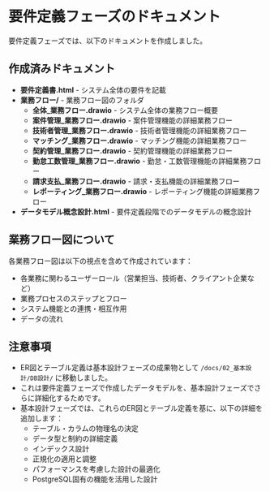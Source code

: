 # 要件定義フェーズのドキュメント

要件定義フェーズでは、以下のドキュメントを作成しました。

## 作成済みドキュメント
- **要件定義書.html** - システム全体の要件を記載
- **業務フロー/** - 業務フロー図のフォルダ
  - **全体_業務フロー.drawio** - システム全体の業務フロー概要
  - **案件管理_業務フロー.drawio** - 案件管理機能の詳細業務フロー
  - **技術者管理_業務フロー.drawio** - 技術者管理機能の詳細業務フロー
  - **マッチング_業務フロー.drawio** - マッチング機能の詳細業務フロー
  - **契約管理_業務フロー.drawio** - 契約管理機能の詳細業務フロー
  - **勤怠工数管理_業務フロー.drawio** - 勤怠・工数管理機能の詳細業務フロー
  - **請求支払_業務フロー.drawio** - 請求・支払機能の詳細業務フロー
  - **レポーティング_業務フロー.drawio** - レポーティング機能の詳細業務フロー
- **データモデル概念設計.html** - 要件定義段階でのデータモデルの概念設計

## 業務フロー図について
各業務フロー図は以下の視点を含めて作成されています：
- 各業務に関わるユーザーロール（営業担当、技術者、クライアント企業など）
- 業務プロセスのステップとフロー
- システム機能との連携・相互作用
- データの流れ

## 注意事項
- ER図とテーブル定義は基本設計フェーズの成果物として `/docs/02_基本設計/DB設計/` に移動しました。
- これは要件定義フェーズで作成したデータモデルを、基本設計フェーズでさらに詳細化するためです。
- 基本設計フェーズでは、これらのER図とテーブル定義を基に、以下の詳細を追加します：
  - テーブル・カラムの物理名の決定
  - データ型と制約の詳細定義
  - インデックス設計
  - 正規化の適用と調整
  - パフォーマンスを考慮した設計の最適化
  - PostgreSQL固有の機能を活用した設計